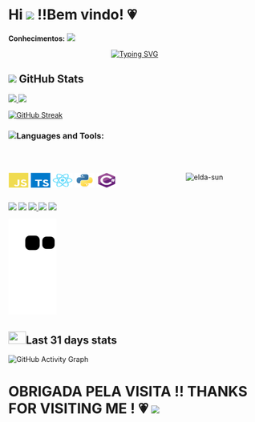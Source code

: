 <h1>Hi <img src="https://emojis.slackmojis.com/emojis/images/1588315024/8823/hyperkitty.gif?1588315024" width="30" /> !!Bem vindo! 💗  </h1>
<div align="center">
    </div>

 **Conhecimentos:** <img src="https://i.pinimg.com/originals/e3/da/93/e3da939bd48f9abb31fea4557fa9a5f1.gif" width="60" />    


<p align="center">
  <a href="https://git.io/typing-svg"><img src="https://readme-typing-svg.herokuapp.com?font=Fira+Code&weight=600&size=19&pause=1000&color=F988FF&width=461&height=71&lines=Always+learning+new+things;Systems+Analysis+and+Development++student" alt="Typing SVG" /></a>
</p>

 ## <img src="https://media.giphy.com/media/VgCDAzcKvsR6OM0uWg/giphy.gif" width="50"> GitHub Stats
 <div>
  <a href="https://github.com/elda-paz">
  <img height="180em" src="https://github-readme-stats.vercel.app/api?username=elda-paz&show_icons=true&theme=jolly&include_all_commits=true&count_private=true"/>
  <img height="180em" src="https://github-readme-stats.vercel.app/api/top-langs/?username=elda-paz&layout=compact&langs_count=7&theme=jolly"/>
    

[![GitHub Streak](http://github-readme-streak-stats.herokuapp.com?user=elda-paz&theme=jolly&hide_border=true)](https://git.io/streak-stats)
    
<h3><img src="https://emojis.slackmojis.com/emojis/images/1621024394/39092/cat-roll.gif?1621024394" width="28">Languages and Tools:</h3>
  </summary>
</br>
  </p>
  </div>  
<div style="display: inline_block"><br>
  <img align="center" alt="elda-Js" height="30" width="40" src="https://raw.githubusercontent.com/devicons/devicon/master/icons/javascript/javascript-plain.svg">
  <img align="center" alt="elda-Ts" height="30" width="40" src="https://raw.githubusercontent.com/devicons/devicon/master/icons/typescript/typescript-plain.svg">
  <img align="center" alt="elda-React" height="30" width="40" src="https://raw.githubusercontent.com/devicons/devicon/master/icons/react/react-original.svg">
  <img align="center" alt="elda-Python" height="30" width="40" src="https://raw.githubusercontent.com/devicons/devicon/master/icons/python/python-original.svg">
  <img align="center" alt="elda-Csharp" height="30" width="40" src="https://raw.githubusercontent.com/devicons/devicon/master/icons/csharp/csharp-original.svg">
    <img align="right" alt="elda-sun" height=""100" width="150" src="https://i.pinimg.com/originals/c2/d6/1d/c2d61d8b124e3a7cbfc4de38a727419a.gif">

</div>
 
 ##
  
</div>  
                                                                                                                                                  
  <a href="_" target="_blank"><img src="https://img.shields.io/badge/-Instagram-%23E4405F?style=for-the-badge&logo=instagram&logoColor=white" target="_blank"></a>
 	<a href="https://www.twitch.tv/elda" target="_blank"><img src="https://img.shields.io/badge/Twitch-9146FF?style=for-the-badge&logo=twitch&logoColor=white" target="_blank"></a>
 <a href="https://discord.gg/Haru-..0#3413" target="_blank"><img src="https://img.shields.io/badge/Discord-7289DA?style=for-the-badge&logo=discord&logoColor=white" target="_blank"> 
  <a href = "mailto:eldapaz23@gmail.com"><img src="https://img.shields.io/badge/-Gmail-%23333?style=for-the-badge&logo=gmail&logoColor=white" target="_blank"></a>
  <a href="https://www.linkedin.com/in/eldaoliveira" target="_blank"><img src="https://img.shields.io/badge/-LinkedIn-%230077B5?style=for-the-badge&logo=linkedin&logoColor=white" target="_blank"></a> 
 
    
  ![Snake animation](https://github.com/elda-paz/elda-paz/blob/output/github-contribution-grid-snake.svg)
 
</div>
 
## <img src="https://raw.githubusercontent.com/TheDudeThatCode/TheDudeThatCode/master/Assets/Developer.gif" width=35 height=25>Last 31 days stats
                                                                                                           
  ![GitHub Activity Graph](https://github-readme-activity-graph.cyclic.app/graph?username=elda-paz&theme=default) 
                                                                                                           
                                                                                                         
</div>
                                                                                                                                              
<h1> OBRIGADA PELA VISITA !! THANKS FOR VISITING ME  ! 💗 <img src="https://i.pinimg.com/originals/59/91/da/5991da42769d1826ea219fb3baa827df.gif" width="60" />   </h1>
                                                                                                               


